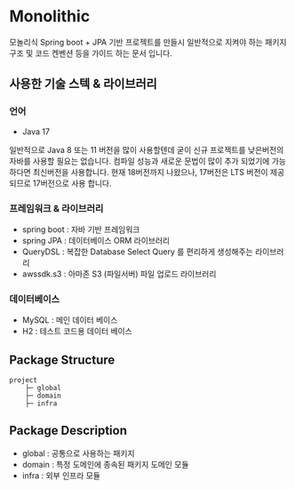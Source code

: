 # Monolithic

모놀리식 Spring boot + JPA 기반 프로젝트를 만들시 일반적으로 지켜야 하는 패키지 구조 및 코드 켄벤션 등을 가이드 하는 문서 입니다.

## 사용한 기술 스텍 & 라이브러리

### 언어

- Java 17

일반적으로 Java 8 또는 11 버전을 많이 사용할텐데 굳이 신규 프로젝트를 낮은버전의 자바를 사용할 필요는 없습니다. 
컴파일 성능과 새로운 문법이 많이 추가 되었기에 가능하다면 최신버전을 사용합니다.
현재 18버전까지 나왔으나, 17버전은 LTS 버전이 제공 되므로 17버전으로 사용 합니다.

### 프레임워크 & 라이브러리

- spring boot : 자바 기반 프레임워크
- spring JPA : 데이터베이스 ORM 라이브러리
- QueryDSL : 복잡한 Database Select Query 를 편리하게 생성해주는 라이브러리
- awssdk.s3 : 아마존 S3 (파일서버) 파일 업로드 라이브러리

### 데이터베이스

- MySQL : 메인 데이터 베이스
- H2 : 테스트 코드용 데이터 베이스

## Package Structure

```
project
    ├─ global
    ├─ domain
    ├─ infra
```

## Package Description

- global : 공통으로 사용하는 패키지
- domain : 특정 도메인에 종속된 패키지 도메인 모듈
- infra : 외부 인프라 모듈

